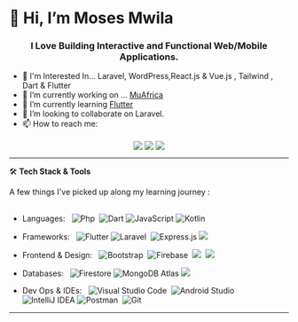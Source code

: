 # 👋 Hi, I’m Moses Mwila

<p align='center'><h3 align='center'> I Love Building Interactive and Functional Web/Mobile Applications.</h3> </p>

- 💬 I'm Interested In... Laravel, WordPress,React.js & Vue.js , Tailwind , Dart & Flutter
- 🔭 I’m currently working on ... <a href="https://www.muafrica.com/" target="_blank">MuAfrica</a>
- 🌱 I’m currently learning <a href="https://flutter.dev/" target="_blank">Flutter</a>
- 👯 I’m looking to collaborate on Laravel.
- 📫 How to reach me: 

<p align="center">
	<a href="mailto:moses@zykarsolutions.com" target="_blank"><img align="center" src="https://img.shields.io/badge/email-%23D14836.svg?&style=for-the-badge&logo=gmail&logoColor=white"></a>
		<a href="https://www.linkedin.com/in/imosesmwila/" target="_blank"><img align="center" src="https://img.shields.io/badge/linkedin-%230077B5.svg?&style=for-the-badge&logo=linkedin&logoColor=white"></a>
	<a href="https://twitter.com/imosesmwila" target="_blank"><img align="center" src="https://img.shields.io/badge/twitter-%231DA1F2.svg?&style=for-the-badge&logo=twitter&logoColor=white"></a>

</p>

---

🛠 <b> Tech Stack & Tools </b>

 A few things I've picked up along my learning journey : <br><br>

- Languages: &nbsp;
  ![Php](https://img.shields.io/badge/-php-394989?style=flat-square&logo=php)&nbsp;
  ![Dart](https://img.shields.io/badge/-Dart-333333?style=flat&logo=Dart&logoColor=007ACC)
  ![JavaScript](https://img.shields.io/badge/-JavaScript-333333?style=flat&logo=javascript)
  ![Kotlin](https://img.shields.io/badge/-Kotlin-333333?style=flat&logo=Kotlin)
  
- Frameworks: &nbsp;
  ![Flutter](https://img.shields.io/badge/-Flutter-333333?style=flat&logo=flutter&logoColor=007ACC)
  ![Laravel](https://img.shields.io/badge/Laravel-FF2D20?style=flat&logo=laravel&logoColor=white)&nbsp;
  ![Express.js](https://img.shields.io/badge/-Express.js-333333?style=flat&logo=node.js)
  <img src="https://img.shields.io/badge/Vue.js-35495E?style=flat-square&logo=vue.js&logoColor=4FC08D"/>&nbsp;
  
- Frontend & Design: &nbsp;
 ![Bootstrap](https://img.shields.io/badge/Bootstrap-563D7C?style=flat&logo=bootstrap&logoColor=white)&nbsp;
 ![Firebase](https://img.shields.io/badge/firebase-ffca28?style=flat&logo=firebase&logoColor=black)&nbsp;
 <img src="https://img.shields.io/badge/Tailwind_CSS-38B2AC?style=flat-square&logo=tailwind-css&logoColor=white"/>&nbsp;
 <img src="https://img.shields.io/badge/Wordpress%20-%231572B6.svg?&style=flat-square&logo=wordpress&logoColor=white"/>&nbsp;

- Databases:  &nbsp;
  ![Firestore](https://img.shields.io/badge/-Firestore-333333?style=flat&logo=firebase)
  ![MongoDB Atlas](https://img.shields.io/badge/-MongoDB%20Atlas-333333?style=flat&logo=mongodb)
  <img src="https://img.shields.io/badge/-MySQL-35495E?style=flat-square&logo=MySQL&logoColor=white"/>&nbsp;

- Dev Ops & IDEs: &nbsp;
 ![Visual Studio Code](https://img.shields.io/badge/-Visual%20Studio%20Code-05122A?style=flat&logo=visual-studio-code&logoColor=007ACC)&nbsp;
  ![Android Studio](https://img.shields.io/badge/-Android%20Studio-333333?style=flat&logo=android-studio)
  ![IntelliJ IDEA](https://img.shields.io/badge/-IntelliJ%20IDEA-333333?style=flat&logo=intellij-idea&logoColor=f70486)
  ![Postman](https://img.shields.io/badge/Postman-red?style=flat-square&logo=postman)&nbsp;
  ![Git](https://img.shields.io/badge/-Git-05122A?style=flat&logo=git)&nbsp;

***

<!--
**MosesMwila** is a ✨ _special_ ✨ repository because its `README.md` (this file) appears on your GitHub profile.

Here are some ideas to get you started:
![Bootstrap](https://img.shields.io/badge/Bootstrap-563D7C?style=flat&logo=bootstrap&logoColor=white)&nbsp;
![Laravel](https://img.shields.io/badge/Laravel-FF2D20?style=flat&logo=laravel&logoColor=white)&nbsp;
![Dart](https://img.shields.io/badge/Dart-05122A?style=flat&logo=dart&logoColor=29B6F6)&nbsp;
![Flutter](https://img.shields.io/badge/Flutter-05122A?style=flat&logo=flutter&logoColor=02569B)&nbsp;
![Git](https://img.shields.io/badge/-Git-05122A?style=flat&logo=git)&nbsp;
![Visual Studio Code](https://img.shields.io/badge/-Visual%20Studio%20Code-05122A?style=flat&logo=visual-studio-code&logoColor=007ACC)&nbsp;
![Android Studio](https://img.shields.io/badge/Android_Studio-3DDC84?style=flat&logo=android-studio&logoColor=white)&nbsp;
![Firebase](https://img.shields.io/badge/firebase-ffca28?style=flat&logo=firebase&logoColor=black)&nbsp;
![Android](https://img.shields.io/badge/Android-3DDC84?style=flat&logo=android&logoColor=white)&nbsp;
![iOS](https://img.shields.io/badge/iOS-000000?style=flat&logo=ios&logoColor=white)&nbsp;
<img src="https://img.shields.io/badge/Vue.js-35495E?style=flat-square&logo=vue.js&logoColor=4FC08D"/>&nbsp;
<img src="https://img.shields.io/badge/Tailwind_CSS-38B2AC?style=flat-square&logo=tailwind-css&logoColor=white"/>&nbsp;
![Php](https://img.shields.io/badge/-php-394989?style=flat-square&logo=php)&nbsp;
![JavaScript](https://img.shields.io/badge/-JavaScript-%23F7DF1C?style=flat-square&logo=javascript&logoColor=000000&labelColor=%23F7DF1C&color=%23FFCE5A)&nbsp;
<img src="https://img.shields.io/badge/Wordpress%20-%231572B6.svg?&style=flat-square&logo=wordpress&logoColor=white"/>&nbsp;
![Php](https://img.shields.io/badge/-php-394989?style=flat-square&logo=php)&nbsp;
![Postman](https://img.shields.io/badge/Postman-red?style=flat-square&logo=postman)&nbsp;
<img src="https://img.shields.io/badge/-MySQL-35495E?style=flat-square&logo=MySQL&logoColor=white"/>&nbsp;
- 🔭 I’m currently working on ...
- 🌱 I’m currently learning ...
- 👯 I’m looking to collaborate on ...
- 🤔 I’m looking for help with ...
- 💬 Ask me about ...
- 📫 How to reach me: ...
- 😄 Pronouns: ...
- 🤝 I’m looking for help with Flutter.
- ⚡ Fun fact: ...
- ![JSON](https://img.shields.io/badge/json-5E5C5C?style=flat&logo=json&logoColor=white)&nbsp;
-->
